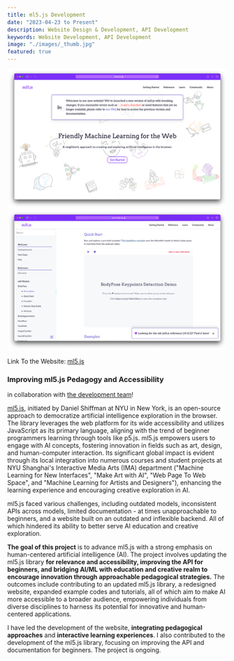 ```yaml
---
title: ml5.js Development
date: "2023-04-23 to Present"
description: Website Design & Development, API Development
keywords: Website Development, API Development
image: "./images/_thumb.jpg"
featured: true
---
```


![ml5js.org Website](./images/ml5-001.png)
![ml5js.org Website](./images/ml5-002.png)

Link To the Website: [ml5.js](https://ml5js.org/)

### Improving ml5.js Pedagogy and Accessibility

in collaboration with [the development team](https://ml5js.org/about/)!

[ml5.js](https://ml5js.org/), initiated by Daniel Shiffman at NYU in New York, is an open-source approach to democratize artificial intelligence exploration in the browser. The library leverages the web platform for its wide accessibility and utilizes JavaScript as its primary language, aligning with the trend of beginner programmers learning through tools like p5.js. ml5.js empowers users to engage with AI concepts, fostering innovation in fields such as art, design, and human-computer interaction. Its significant global impact is evident through its local integration into numerous courses and student projects at NYU Shanghai's Interactive Media Arts (IMA) department ("Machine Learning for New Interfaces", "Make Art with AI", "Web Page To Web Space", and "Machine Learning for Artists and Designers"), enhancing the learning experience and encouraging creative exploration in AI.

ml5.js faced various challenges, including outdated models, inconsistent APIs across models, limited documentation - at times unapproachable to beginners, and a website built on an outdated and inflexible backend. All of which hindered its ability to better serve AI education and creative exploration.

**The goal of this project** is to advance ml5.js with a strong emphasis on human-centered artificial intelligence (AI). The project involves updating the ml5.js library **for relevance and accessibility, improving the API for beginners, and bridging AI/ML with education and creative realm to encourage innovation through approachable pedagogical strategies.** The outcomes include contributing to an updated ml5.js library, a redesigned website, expanded example codes and tutorials, all of which aim to make AI more accessible to a broader audience, empowering individuals from diverse disciplines to harness its potential for innovative and human-centered applications.

I have led the development of the website, **integrating pedagogical approaches** and **interactive learning experiences**. I also contributed to the development of the ml5.js library, focusing on improving the API and documentation for beginners. The project is ongoing.
